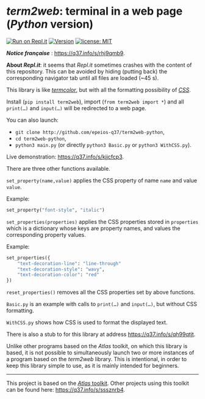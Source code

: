 # *term2web*: terminal in a web page (*Python* version)

[![Run on Repl.it](https://repl.it/badge/github/epeios-q37/tortoise-python)](https://q37.info/s/kjjcfcp3) [![Version](https://img.shields.io/pypi/v/term2web?color=90b4ed&label=PyPi)](https://q37.info/s/c7pnhdm7) [![license: MIT](https://img.shields.io/github/license/epeios-q37/term2web-python)](https://github.com/epeios-q37/term2web-python/blob/master/LICENSE)

***Notice française*** : https://q37.info/s/rhj9qmb9.

**About *Repl.it***: it seems that *Repl.it* sometimes crashes with the content of this repository. This can be avoided by hiding (putting back) the corresponding navigator tab until all files are loaded (~45 s).

This library is like [*termcolor*](https://pypi.org/project/termcolor/), but with all the formatting possibility of [*CSS*](https://en.wikipedia.org/wiki/Cascading_Style_Sheets).

Install (`pip install term2web`), import (`from term2web import *`) and all `print(…)` and `input(…)` will be redirected to a web page.

You can also launch:
- `git clone http://github.com/epeios-q37/term2web-python`,
- `cd term2web-python`,
- `python3 main.py` (or directly `python3 Basic.py` or `python3 WithCSS.py`).

Live demonstration: https://q37.info/s/kjjcfcp3.

There are three other functions available.

`set_property(name,value)` applies the CSS property of name `name` and value `value`.

Example:

```python
set_property("font-style", "italic")
```

`set_properties(properties)` applies the CSS properties stored in `properties` which is a dictionary whose keys are property names, and values the corresponding property values.

Example:

```python
set_properties({
    "text-decoration-line": "line-through"
    "text-decoration-style": "wavy",
    "text-decoration-color": "red"
})
```

`reset_properties()` removes all the CSS properties set by above functions.

`Basic.py` is an example with calls to `print(…)` and `input(…)`, but without CSS formatting.

`WithCSS.py` shows how CSS is used to format the displayed text.

There is also a stub to for this library at address <https://q37.info/s/qh99qtjt>.

Unlike other programs based on the *Atlas* toolkit, on which this library is based, it is not possible to simultaneously launch two or more instances of a program based on the *term2web* library. This is intentional, in order to keep this library simple to use, as it is mainly intended for beginners.

---

This project is based on the [*Atlas* toolkit](https://atlastk.org). Other projects using this toolkit can be found here: <https://q37.info/s/sssznrb4>.
